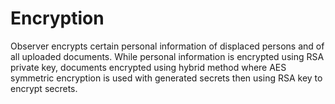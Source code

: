 # Encryption

Observer encrypts certain personal information of displaced persons and of all uploaded documents.
While personal information is encrypted using RSA private key, documents encrypted using hybrid method
where AES symmetric encryption is used with generated secrets then using RSA key to encrypt secrets.
